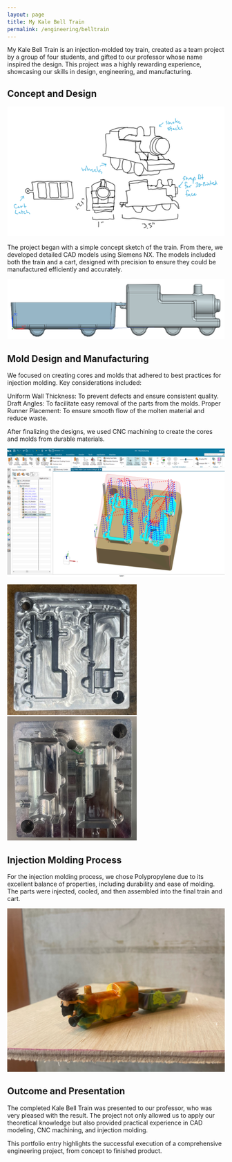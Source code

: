 ```yaml
---
layout: page
title: My Kale Bell Train
permalink: /engineering/belltrain
---
```




My Kale Bell Train is an injection-molded toy train, created as a team project by a group of four students, and gifted to our professor whose name inspired the design. This project was a highly rewarding experience, showcasing our skills in design, engineering, and manufacturing.

## Concept and Design  

![sketch](/assets/img/mykalebelltrain/sketch.png)  

The project began with a simple concept sketch of the train. From there, we developed detailed CAD models using Siemens NX. The models included both the train and a cart, designed with precision to ensure they could be manufactured efficiently and accurately. 

![cad](/assets/img/mykalebelltrain/cad.png)  

## Mold Design and Manufacturing

We focused on creating cores and molds that adhered to best practices for injection molding. Key considerations included:

Uniform Wall Thickness: To prevent defects and ensure consistent quality.
Draft Angles: To facilitate easy removal of the parts from the molds.
Proper Runner Placement: To ensure smooth flow of the molten material and reduce waste.  

After finalizing the designs, we used CNC machining to create the cores and molds from durable materials.

![cam](/assets/img/mykalebelltrain/cam.png)  

<p float="left">
  <img src="/assets/img/mykalebelltrain/core.jpg" width="300" />
  <img src="/assets/img/mykalebelltrain/mold.jpg" width="300" /> 
</p>  

## Injection Molding Process
For the injection molding process, we chose Polypropylene due to its excellent balance of properties, including durability and ease of molding. The parts were injected, cooled, and then assembled into the final train and cart.

![belltrain](/assets/img/mykalebelltrain/belltrain.JPEG)  

## Outcome and Presentation
The completed Kale Bell Train was presented to our professor, who was very pleased with the result. The project not only allowed us to apply our theoretical knowledge but also provided practical experience in CAD modeling, CNC machining, and injection molding.

This portfolio entry highlights the successful execution of a comprehensive engineering project, from concept to finished product.

